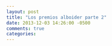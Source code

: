 ```yaml
---
layout: post
title: "Los premios alboider parte 2"
date: 2013-12-03 14:26:00 -0500
comments: true
categories: 
---
```

